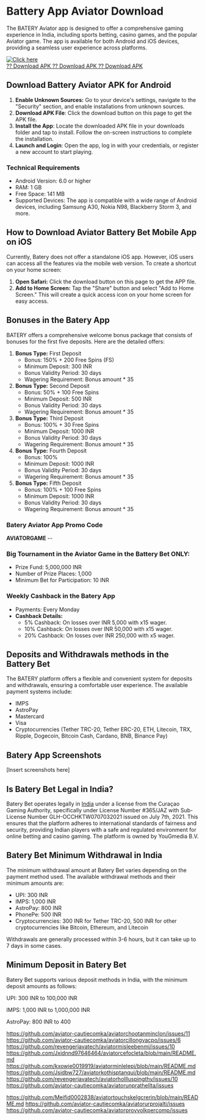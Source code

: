 # Battery App Aviator Download

The BATERY Aviator app is designed to offer a comprehensive gaming
experience in India, including sports betting, casino games, and the
popular Aviator game. The app is available for both Android and iOS
devices, providing a seamless user experience across platforms.

[![Click
here](https://readscoops.com/wp-content/uploads/2023/03/Readscoop-aviator-1-1.jpg)](https://traff.sbs/deff?key=battery+aviator+app+download)\
[?? Download APK ?? Download APK ?? Download
APK](https://traff.sbs/deff?key=battery+aviator+app+download)

## Download Battery Aviator APK for Android

1.  **Enable Unknown Sources:** Go to your device's settings, navigate
    to the "Security" section, and enable installations from unknown
    sources.
2.  **Download APK File**: Click the download button on this page to get
    the APK file.
3.  **Install the App**: Locate the downloaded APK file in your
    downloads folder and tap to install. Follow the on-screen
    instructions to complete the installation.
4.  **Launch and Login**: Open the app, log in with your credentials, or
    register a new account to start playing.

### Technical Requirements

-   Android Version: 6.0 or higher
-   RAM: 1 GB
-   Free Space: 141 MB
-   Supported Devices: The app is compatible with a wide range of
    Android devices, including Samsung A30, Nokia N98, Blackberry Storm
    3, and more.

## How to Download Aviator Battery Bet Mobile App on iOS

Currently, Batery does not offer a standalone iOS app. However, iOS
users can access all the features via the mobile web version. To create
a shortcut on your home screen:

1.  **Open Safari:** Click the download button on this page to get the
    APP file.
2.  **Add to Home Screen:** Tap the "Share" button and select "Add to
    Home Screen." This will create a quick access icon on your home
    screen for easy access.

## Bonuses in the Batery App

BATERY offers a comprehensive welcome bonus package that consists of
bonuses for the first five deposits. Here are the detailed offers:

1.  **Bonus Type:** First Deposit
    -   Bonus: 150% + 200 Free Spins (FS)
    -   Minimum Deposit: 300 INR
    -   Bonus Validity Period: 30 days
    -   Wagering Requirement: Bonus amount \* 35
2.  **Bonus Type:** Second Deposit
    -   Bonus: 50% + 100 Free Spins
    -   Minimum Deposit: 500 INR
    -   Bonus Validity Period: 30 days
    -   Wagering Requirement: Bonus amount \* 35
3.  **Bonus Type:** Third Deposit
    -   Bonus: 100% + 30 Free Spins
    -   Minimum Deposit: 1000 INR
    -   Bonus Validity Period: 30 days
    -   Wagering Requirement: Bonus amount \* 35
4.  **Bonus Type:** Fourth Deposit
    -   Bonus: 100%
    -   Minimum Deposit: 1000 INR
    -   Bonus Validity Period: 30 days
    -   Wagering Requirement: Bonus amount \* 35
5.  **Bonus Type:** Fifth Deposit
    -   Bonus: 100% + 100 Free Spins
    -   Minimum Deposit: 1000 INR
    -   Bonus Validity Period: 30 days
    -   Wagering Requirement: Bonus amount \* 35

### Batery Aviator App Promo Code

**AVIATORGAME** --

### Big Tournament in the Aviator Game in the Battery Bet ONLY:

-   Prize Fund: 5,000,000 INR
-   Number of Prize Places: 1,000
-   Minimum Bet for Participation: 10 INR

### Weekly Cashback in the Batery App

-   Payments: Every Monday
-   **Cashback Details:**
    -   5% Cashback: On losses over INR 5,000 with x15 wager.
    -   10% Cashback: On losses over INR 50,000 with x15 wager.
    -   20% Cashback: On losses over INR 250,000 with x5 wager.

## Deposits and Withdrawals methods in the Battery Bet

The BATERY platform offers a flexible and convenient system for deposits
and withdrawals, ensuring a comfortable user experience. The available
payment systems include:

-   IMPS
-   AstroPay
-   Mastercard
-   Visa
-   Cryptocurrencies (Tether TRC-20, Tether ERC-20, ETH, Litecoin, TRX,
    Ripple, Dogecoin, Bitcoin Cash, Cardano, BNB, Binance Pay)

## Batery App Screenshots

\[Insert screenshots here\]

## Is Batery Bet Legal in India?

Batery Bet operates legally in
[India](\%22https://aviator-game.biz/india/\%22) under a license from
the Curaçao Gaming Authority, specifically under License Number #365/JAZ
with Sub-License Number GLH-OCCHKTW0707032021 issued on July 7th, 2021.
This ensures that the platform adheres to international standards of
fairness and security, providing Indian players with a safe and
regulated environment for online betting and casino gaming. The platform
is owned by YouGmedia B.V.

## Batery Bet Minimum Withdrawal in India

The minimum withdrawal amount at Batery Bet varies depending on the
payment method used. The available withdrawal methods and their minimum
amounts are:

-   UPI: 300 INR
-   IMPS: 1,000 INR
-   AstroPay: 800 INR
-   PhonePe: 500 INR
-   Cryptocurrencies: 300 INR for Tether TRC-20, 500 INR for other
    cryptocurrencies like Bitcoin, Ethereum, and Litecoin

Withdrawals are generally processed within 3-6 hours, but it can take up
to 7 days in some cases.

## Minimum Deposit in Batery Bet

Batery Bet supports various deposit methods in India, with the minimum
deposit amounts as follows:

UPI: 300 INR to 100,000 INR

IMPS: 1,000 INR to 1,000,000 INR

AstroPay: 800 INR to 400



https://github.com/aviator-cautiecomka/aviatorchootanminclon/issues/11
https://github.com/aviator-cautiecomka/aviatorcillongvacpo/issues/6
https://github.com/revengerjavatech/aviatormisleebenmi/issues/10
https://github.com/Jxidnnd97646464/aviatorcefocleta/blob/main/README.md
https://github.com/kxowie0019919/aviatorminlelepi/blob/main/README.md
https://github.com/Jsidbw727/aviatorkothisptanqui/blob/main/README.md
https://github.com/revengerjavatech/aviatorhollluspingthy/issues/10
https://github.com/aviator-cautiecomka/aviatorunprathellta/issues


https://github.com/Meifid0002838/aviatortouchskelgcrerin/blob/main/README.md
https://github.com/aviator-cautiecomka/aviatorurprojalti/issues
https://github.com/aviator-cautiecomka/aviatorprovvolkpercomp/issues
